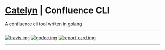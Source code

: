 # [Catelyn][namesake] | Confluence CLI

A confluence cli tool written in [golang].

----

[![travis.img]][travis.url]
[![godoc.img]][godoc.url]
[![report-card.img]][report-card.url]

----

[golang]: https://golang.org
[namesake]: http://gameofthrones.wikia.com/wiki/Catelyn_Stark
[travis.img]: https://img.shields.io/travis/dadleyy/catelyn.svg?style=flat-square
[travis.url]: https://travis-ci.org/dadleyy/catelyn
[godoc.img]: http://img.shields.io/badge/godoc-reference-5272B4.svg?style=flat-square
[godoc.url]: https://godoc.org/github.com/dadleyy/catelyn/catelyn
[report-card.url]: https://godoc.org/github.com/dadleyy/catelyn/catelyn
[report-card.img]: https://goreportcard.com/badge/github.com/dadleyy/catelyn?style=flat-square
